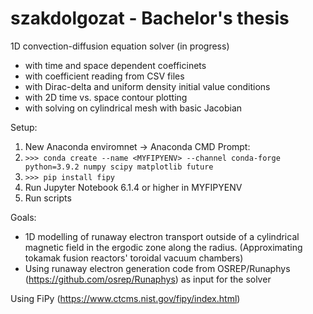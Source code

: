 # szakdolgozat - Bachelor's thesis

1D convection-diffusion equation solver (in progress)
- with time and space dependent coefficinets
- with coefficient reading from CSV files
- with Dirac-delta and uniform density initial value conditions
- with 2D time vs. space contour plotting
- with solving on cylindrical mesh with basic Jacobian

Setup:
1. New Anaconda enviromnet -> Anaconda CMD Prompt:
2. `>>> conda create --name <MYFIPYENV> --channel conda-forge python=3.9.2 numpy scipy matplotlib future`
3. `>>> pip install fipy`
4. Run Jupyter Notebook 6.1.4 or higher in MYFIPYENV
5. Run scripts

Goals:
- 1D modelling of runaway electron transport outside of a cylindrical magnetic field in the ergodic zone along the radius. (Approximating tokamak fusion reactors' toroidal vacuum chambers)
- Using runaway electron generation code from OSREP/Runaphys (https://github.com/osrep/Runaphys) as input for the solver

Using FiPy (https://www.ctcms.nist.gov/fipy/index.html)
